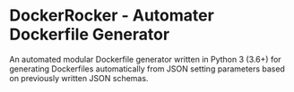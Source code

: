 # DockerRocker - Automater Dockerfile Generator
An automated modular Dockerfile generator written in Python 3 (3.6+) for generating Dockerfiles automatically from JSON setting parameters based on previously written JSON schemas.